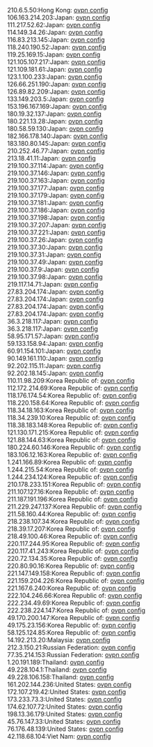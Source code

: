 210.6.5.50:Hong Kong: [ovpn config](vpn/210_6_5_50.ovpn)  
106.163.214.203:Japan: [ovpn config](vpn/106_163_214_203.ovpn)  
111.217.52.62:Japan: [ovpn config](vpn/111_217_52_62.ovpn)  
114.149.34.26:Japan: [ovpn config](vpn/114_149_34_26.ovpn)  
116.83.213.145:Japan: [ovpn config](vpn/116_83_213_145.ovpn)  
118.240.190.52:Japan: [ovpn config](vpn/118_240_190_52.ovpn)  
119.25.169.15:Japan: [ovpn config](vpn/119_25_169_15.ovpn)  
121.105.107.217:Japan: [ovpn config](vpn/121_105_107_217.ovpn)  
121.109.181.61:Japan: [ovpn config](vpn/121_109_181_61.ovpn)  
123.1.100.233:Japan: [ovpn config](vpn/123_1_100_233.ovpn)  
126.66.251.190:Japan: [ovpn config](vpn/126_66_251_190.ovpn)  
126.89.82.209:Japan: [ovpn config](vpn/126_89_82_209.ovpn)  
133.149.203.5:Japan: [ovpn config](vpn/133_149_203_5.ovpn)  
153.196.167.169:Japan: [ovpn config](vpn/153_196_167_169.ovpn)  
180.19.32.137:Japan: [ovpn config](vpn/180_19_32_137.ovpn)  
180.221.13.28:Japan: [ovpn config](vpn/180_221_13_28.ovpn)  
180.58.59.130:Japan: [ovpn config](vpn/180_58_59_130.ovpn)  
182.166.178.140:Japan: [ovpn config](vpn/182_166_178_140.ovpn)  
183.180.80.145:Japan: [ovpn config](vpn/183_180_80_145.ovpn)  
210.252.46.77:Japan: [ovpn config](vpn/210_252_46_77.ovpn)  
213.18.41.11:Japan: [ovpn config](vpn/213_18_41_11.ovpn)  
219.100.37.114:Japan: [ovpn config](vpn/219_100_37_114.ovpn)  
219.100.37.146:Japan: [ovpn config](vpn/219_100_37_146.ovpn)  
219.100.37.163:Japan: [ovpn config](vpn/219_100_37_163.ovpn)  
219.100.37.177:Japan: [ovpn config](vpn/219_100_37_177.ovpn)  
219.100.37.179:Japan: [ovpn config](vpn/219_100_37_179.ovpn)  
219.100.37.181:Japan: [ovpn config](vpn/219_100_37_181.ovpn)  
219.100.37.186:Japan: [ovpn config](vpn/219_100_37_186.ovpn)  
219.100.37.198:Japan: [ovpn config](vpn/219_100_37_198.ovpn)  
219.100.37.207:Japan: [ovpn config](vpn/219_100_37_207.ovpn)  
219.100.37.221:Japan: [ovpn config](vpn/219_100_37_221.ovpn)  
219.100.37.26:Japan: [ovpn config](vpn/219_100_37_26.ovpn)  
219.100.37.30:Japan: [ovpn config](vpn/219_100_37_30.ovpn)  
219.100.37.31:Japan: [ovpn config](vpn/219_100_37_31.ovpn)  
219.100.37.49:Japan: [ovpn config](vpn/219_100_37_49.ovpn)  
219.100.37.9:Japan: [ovpn config](vpn/219_100_37_9.ovpn)  
219.100.37.98:Japan: [ovpn config](vpn/219_100_37_98.ovpn)  
219.117.14.71:Japan: [ovpn config](vpn/219_117_14_71.ovpn)  
27.83.204.174:Japan: [ovpn config](vpn/27_83_204_174.ovpn)  
27.83.204.174:Japan: [ovpn config](vpn/27_83_204_174.ovpn)  
27.83.204.174:Japan: [ovpn config](vpn/27_83_204_174.ovpn)  
27.83.204.174:Japan: [ovpn config](vpn/27_83_204_174.ovpn)  
36.3.218.117:Japan: [ovpn config](vpn/36_3_218_117.ovpn)  
36.3.218.117:Japan: [ovpn config](vpn/36_3_218_117.ovpn)  
58.95.171.57:Japan: [ovpn config](vpn/58_95_171_57.ovpn)  
59.133.158.94:Japan: [ovpn config](vpn/59_133_158_94.ovpn)  
60.91.154.101:Japan: [ovpn config](vpn/60_91_154_101.ovpn)  
90.149.161.110:Japan: [ovpn config](vpn/90_149_161_110.ovpn)  
92.202.115.11:Japan: [ovpn config](vpn/92_202_115_11.ovpn)  
92.202.18.145:Japan: [ovpn config](vpn/92_202_18_145.ovpn)  
110.11.98.209:Korea Republic of: [ovpn config](vpn/110_11_98_209.ovpn)  
112.172.214.69:Korea Republic of: [ovpn config](vpn/112_172_214_69.ovpn)  
118.176.174.54:Korea Republic of: [ovpn config](vpn/118_176_174_54.ovpn)  
118.220.158.64:Korea Republic of: [ovpn config](vpn/118_220_158_64.ovpn)  
118.34.18.163:Korea Republic of: [ovpn config](vpn/118_34_18_163.ovpn)  
118.34.239.10:Korea Republic of: [ovpn config](vpn/118_34_239_10.ovpn)  
118.38.183.148:Korea Republic of: [ovpn config](vpn/118_38_183_148.ovpn)  
121.130.171.215:Korea Republic of: [ovpn config](vpn/121_130_171_215.ovpn)  
121.88.144.63:Korea Republic of: [ovpn config](vpn/121_88_144_63.ovpn)  
180.224.60.146:Korea Republic of: [ovpn config](vpn/180_224_60_146.ovpn)  
183.106.12.163:Korea Republic of: [ovpn config](vpn/183_106_12_163.ovpn)  
1.241.166.89:Korea Republic of: [ovpn config](vpn/1_241_166_89.ovpn)  
1.244.215.54:Korea Republic of: [ovpn config](vpn/1_244_215_54.ovpn)  
1.244.234.124:Korea Republic of: [ovpn config](vpn/1_244_234_124.ovpn)  
210.178.233.151:Korea Republic of: [ovpn config](vpn/210_178_233_151.ovpn)  
211.107.127.16:Korea Republic of: [ovpn config](vpn/211_107_127_16.ovpn)  
211.187.191.196:Korea Republic of: [ovpn config](vpn/211_187_191_196.ovpn)  
211.229.247.137:Korea Republic of: [ovpn config](vpn/211_229_247_137.ovpn)  
211.58.160.44:Korea Republic of: [ovpn config](vpn/211_58_160_44.ovpn)  
218.238.107.34:Korea Republic of: [ovpn config](vpn/218_238_107_34.ovpn)  
218.39.17.207:Korea Republic of: [ovpn config](vpn/218_39_17_207.ovpn)  
218.49.100.46:Korea Republic of: [ovpn config](vpn/218_49_100_46.ovpn)  
220.117.244.95:Korea Republic of: [ovpn config](vpn/220_117_244_95.ovpn)  
220.117.41.243:Korea Republic of: [ovpn config](vpn/220_117_41_243.ovpn)  
220.72.134.35:Korea Republic of: [ovpn config](vpn/220_72_134_35.ovpn)  
220.80.90.16:Korea Republic of: [ovpn config](vpn/220_80_90_16.ovpn)  
221.147.149.158:Korea Republic of: [ovpn config](vpn/221_147_149_158.ovpn)  
221.159.204.226:Korea Republic of: [ovpn config](vpn/221_159_204_226.ovpn)  
221.167.6.240:Korea Republic of: [ovpn config](vpn/221_167_6_240.ovpn)  
222.104.246.66:Korea Republic of: [ovpn config](vpn/222_104_246_66.ovpn)  
222.234.49.69:Korea Republic of: [ovpn config](vpn/222_234_49_69.ovpn)  
222.238.224.147:Korea Republic of: [ovpn config](vpn/222_238_224_147.ovpn)  
49.170.200.147:Korea Republic of: [ovpn config](vpn/49_170_200_147.ovpn)  
49.175.23.156:Korea Republic of: [ovpn config](vpn/49_175_23_156.ovpn)  
58.125.124.85:Korea Republic of: [ovpn config](vpn/58_125_124_85.ovpn)  
14.192.213.20:Malaysia: [ovpn config](vpn/14_192_213_20.ovpn)  
212.3.150.21:Russian Federation: [ovpn config](vpn/212_3_150_21.ovpn)  
77.35.214.153:Russian Federation: [ovpn config](vpn/77_35_214_153.ovpn)  
1.20.191.189:Thailand: [ovpn config](vpn/1_20_191_189.ovpn)  
49.228.104.1:Thailand: [ovpn config](vpn/49_228_104_1.ovpn)  
49.228.106.158:Thailand: [ovpn config](vpn/49_228_106_158.ovpn)  
161.202.144.236:United States: [ovpn config](vpn/161_202_144_236.ovpn)  
172.107.219.42:United States: [ovpn config](vpn/172_107_219_42.ovpn)  
173.233.73.3:United States: [ovpn config](vpn/173_233_73_3.ovpn)  
174.62.107.72:United States: [ovpn config](vpn/174_62_107_72.ovpn)  
198.13.36.179:United States: [ovpn config](vpn/198_13_36_179.ovpn)  
45.76.147.33:United States: [ovpn config](vpn/45_76_147_33.ovpn)  
76.176.48.139:United States: [ovpn config](vpn/76_176_48_139.ovpn)  
42.118.68.104:Viet Nam: [ovpn config](vpn/42_118_68_104.ovpn)  
